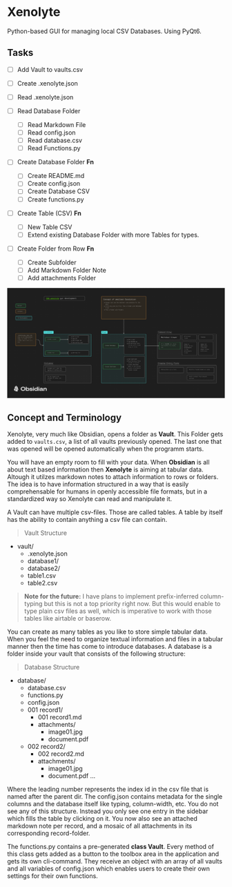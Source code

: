 # Xenolyte

Python-based GUI for managing local CSV Databases. Using PyQt6.

## Tasks

- [ ] Add Vault to vaults.csv
- [ ] Create .xenolyte.json
- [ ] Read .xenolyte.json

- [ ] Read Database Folder
  - [ ] Read Markdown File
  - [ ] Read config.json
  - [ ] Read database.csv
  - [ ] Read Functions.py

- [ ] Create Database Folder **Fn**
  - [ ] Create README.md
  - [ ] Create config.json
  - [ ] Create Database CSV
  - [ ] Create functions.py
- [ ] Create Table (CSV) **Fn**
  - [ ] New Table CSV
  - [ ] Extend existing Database Folder with more Tables for types.
- [ ] Create Folder from Row **Fn**
  - [ ] Create Subfolder
  - [ ] Add Markdown Folder Note
  - [ ] Add attachments Folder

![](data/gui%20development%202025.png?raw=true)


## Concept and Terminology

Xenolyte, very much like Obsidian, opens a folder as **Vault**. This Folder gets added to `vaults.csv`, a list of all vaults previously opened. The last one that was opened will be opened automatically when the programm starts.

You will have an empty room to fill with your data. When **Obsidian** is all about text based information then **Xenolyte** is aiming at tabular data. Altough it utilzes markdown notes to attach information to rows or folders. The idea is to have information structured in a way that is easily comprehensable for humans in openly accessible file formats, but in a standardized way so Xenolyte can read and manipulate it.

A Vault can have multiple csv-files. Those are called tables. A table by itself has the ability to contain anything a csv file can contain. 

> Vault Structure

- vault/
  - .xenolyte.json
  - database1/
  - database2/
  - table1.csv
  - table2.csv


> **Note for the future:** I have plans to implement prefix-inferred column-typing but this is not a top priority right now. But this would enable to type plain csv files as well, which is imperative to work with those tables like airtable or baserow.

You can create as many tables as you like to store simple tabular data. When you feel the need to organize textual information and files in a tabular manner then the time has come to introduce databases. A database is a folder inside your vault that consists of the following structure:


> Database Structure

- database/
  - database.csv
  - functions.py
  - config.json
  - 001 record1/
    - 001 record1.md
    - attachments/
      - image01.jpg
      - document.pdf
  - 002 record2/
    - 002 record2.md
    - attachments/
      - image01.jpg
      - document.pdf
        ...

Where the leading number represents the index id in the csv file that is named after the parent dir. The config.json contains metadata for the single columns and the database itself like typing, column-width, etc. You do not see any of this structure. Instead you only see one entry in the sidebar which fills the table by clicking on it. You now also see an attached markdown note per record, and a mosaic of all attachments in its corresponding record-folder.

The functions.py contains a pre-generated **class Vault**. Every method of this class gets added as a button to the toolbox area in the application and gets its own cli-command. They receive an object with an array of all vaults and all variables of config.json which enables users to create their own settings for their own functions.


